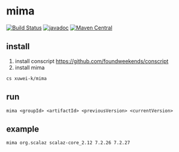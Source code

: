 # mima

[![Build Status](https://travis-ci.com/xuwei-k/mima.svg?branch=master)](https://travis-ci.com/xuwei-k/mima)
[![javadoc](https://javadoc-badge.appspot.com/com.github.xuwei-k/mima_2.12.svg?label=scaladoc)](https://javadoc-badge.appspot.com/com.github.xuwei-k/mima_2.12/mima/index.html?javadocio=true)
[![Maven Central](https://maven-badges.herokuapp.com/maven-central/com.github.xuwei-k/mima_2.12/badge.svg)](https://maven-badges.herokuapp.com/maven-central/com.github.xuwei-k/mima_2.12)


## install

1. install conscript <https://github.com/foundweekends/conscript>
2. install mima

```
cs xuwei-k/mima
```

## run

```
mima <groupId> <artifactId> <previousVersion> <currentVersion>
```

## example

```
mima org.scalaz scalaz-core_2.12 7.2.26 7.2.27
```
